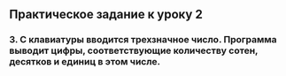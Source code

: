## Практическое задание к уроку 2

### 3. С клавиатуры вводится трехзначное число. Программа выводит цифры, соответствующие количеству сотен, десятков и единиц в этом числе.